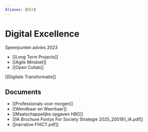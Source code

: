 ```yaml
---
Aliases: {DEX}
---
```


# Digital Excellence

Speerpunten advies 2023
- [[Long Term Projects]]
- [[Agile Mindset]]
- [[Open Collab]]

[[Digitale Transformatie]] 

## Documents
- [[Professionals voor morgen]]
- [[Wendbaar en Weerbaar]]
- [[Maatschappelijke opgaven HBO]]
- [[IA Brochure Fontys For Society Strategie 2025_200181_IA.pdf]]
- [[narrative FHICT.pdf]]
